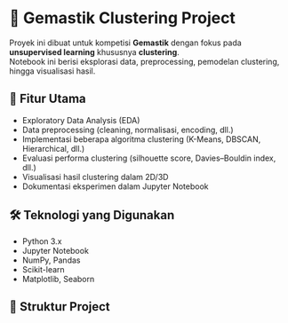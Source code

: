 # 🎯 Gemastik Clustering Project

Proyek ini dibuat untuk kompetisi **Gemastik** dengan fokus pada **unsupervised learning** khususnya **clustering**.  
Notebook ini berisi eksplorasi data, preprocessing, pemodelan clustering, hingga visualisasi hasil.

## 🚀 Fitur Utama
- Exploratory Data Analysis (EDA)
- Data preprocessing (cleaning, normalisasi, encoding, dll.)
- Implementasi beberapa algoritma clustering (K-Means, DBSCAN, Hierarchical, dll.)
- Evaluasi performa clustering (silhouette score, Davies–Bouldin index, dll.)
- Visualisasi hasil clustering dalam 2D/3D
- Dokumentasi eksperimen dalam Jupyter Notebook

## 🛠️ Teknologi yang Digunakan
- Python 3.x
- Jupyter Notebook
- NumPy, Pandas
- Scikit-learn
- Matplotlib, Seaborn

## 📂 Struktur Project
